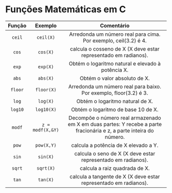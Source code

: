 # Funções Matemáticas em C

| Função | Exemplo | Comentário |
|   :-:   | :-:   | :-:   |
| ``` ceil ``` | ``` ceil(X) ```  | Arredonda um número real para cima. Por exemplo, ceil(3.2) é 4. |
| ``` cos ``` | ``` cos(X) ``` | calcula o cosseno de X (X deve estar representado em radianos). |
|``` exp ```  | ``` exp(X) ``` | Obtém o logaritmo natural e elevado à potência X. |
|``` abs ``` |``` abs(X) ``` | Obtém o valor absoluto de X. |
|``` floor ``` | ``` floor(X) ``` | Arredonda um número real para baixo. Por exemplo, floor(3.2) é 3.|
|``` log ``` | ``` log(X) ``` | Obtém o logaritmo natural de X. |
|``` log10 ``` | ``` log10(X) ``` | Obtém o logaritmo de base 10 de X. |
|``` modf ``` | ``` z = modf(X,&Y) ``` |Decompõe o número real armazenado em X em duas partes: Y recebe a parte fracionária e z, a parte inteira do número.|
|``` pow ``` | ``` pow(X,Y) ``` |calcula a potência de X elevado a Y. |
|``` sin ``` | ``` sin(X) ``` | calcula o seno de X (X deve estar representado em radianos). |
|``` sqrt ``` | ``` sqrt(X) ``` | calcula a raiz quadrada de X. |
|``` tan ``` | ``` tan(X) ``` | calcula a tangente de X (X deve estar representado em radianos).|
